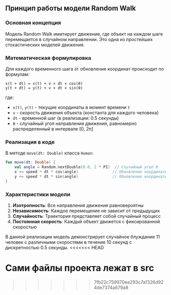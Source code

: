 ## Принцип работы модели Random Walk

### Основная концепция
Модель Random Walk имитирует движение, где объект на каждом шаге перемещается в случайном направлении. Это одна из простейших стохастических моделей движения.

### Математическая формулировка

Для каждого временного шага `dt` обновление координат происходит по формулам:

```
x(t + dt) = x(t) + v × dt × cos(θ)
y(t + dt) = y(t) + v × dt × sin(θ)
```

где:
- `x(t)`, `y(t)` - текущие координаты в момент времени `t`
- `v` - скорость движения объекта (константа для каждого человека)
- `dt` - временной шаг (в реализации: 0.5 секунды)
- `θ` - случайный угол направления движения, равномерно распределенный в интервале [0, 2π]

### Реализация в коде

В методе `move(dt: Double)` класса `Human`:
```kotlin
fun move(dt: Double) {
    val angle = Random.nextDouble(0.0, 2 * PI)  // Случайный угол θ
    x += speed * dt * cos(angle)               // Обновление координаты x
    y += speed * dt * sin(angle)               // Обновление координаты y
}
```

### Характеристики модели

1. **Изотропность**: Все направления движения равновероятны
2. **Независимость**: Каждое перемещение не зависит от предыдущих
3. **Случайность**: Траектория представляет собой случайный процесс
4. **Постоянная скорость**: Каждый объект движется с фиксированной скоростью

В данной реализации модель демонстрирует случайное блуждание 11 человек с различными скоростями в течение 10 секунд с дискретностью 0.5 секунды.
<<<<<<< HEAD

Сами файлы проекта лежат в src
=======
>>>>>>> 7fb22c759970ee293c7af326d924de7374a679a8
